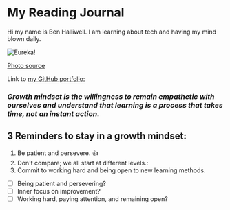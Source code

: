 # My Reading Journal

Hi my name is Ben Halliwell. I am learning about tech and having my mind blown daily.

![Eureka!](https://user-images.githubusercontent.com/121691988/221251328-d20f795d-77ea-4090-a76b-c607468033e2.jpg)

[Photo source](https://unsplash.com/photos/eWuc6TXc8Ok?utm_source=unsplash&utm_medium=referral&utm_content=creditShareLink)

Link to [my GitHub portfolio:](https://github.com/halliwellb)

### *Growth mindset is the willingness to remain empathetic with ourselves and understand that learning is a process that takes time, not an instant action.*

## 3 Reminders to stay in a growth mindset:

1. Be patient and persevere. :+1:
2. Don't compare; we all start at different levels.:
3. Commit to working hard and being open to new learning methods.

- [ ] Being patient and persevering?
- [ ] Inner focus on improvement?
- [ ] Working hard, paying attention, and remaining open?
